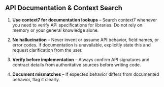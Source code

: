 ## API Documentation & Context Search

1. **Use context7 for documentation lookups** – Search context7 whenever you need to verify API specifications for libraries. Do not rely on memory or your general knowledge alone.

2. **No hallucination** – Never invent or assume API behavior, field names, or error codes. If documentation is unavailable, explicitly state this and request clarification from the user.

3. **Verify before implementation** – Always confirm API signatures and contract details from authoritative sources before writing code.

4. **Document mismatches** – If expected behavior differs from documented behavior, flag it clearly.
